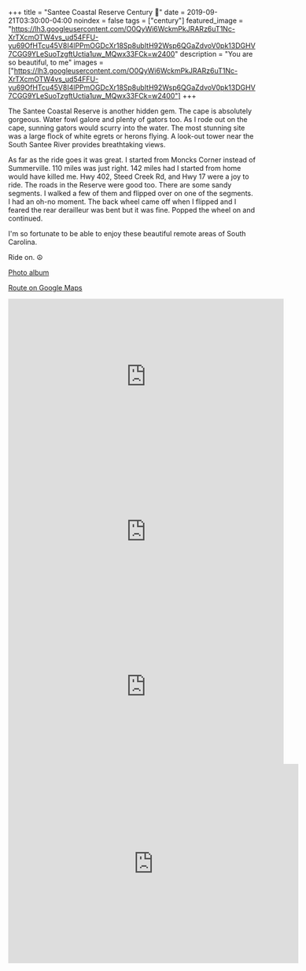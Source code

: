 +++
title =  "Santee Coastal Reserve Century 💯"
date = 2019-09-21T03:30:00-04:00
noindex = false
tags = ["century"]
featured_image = "https://lh3.googleusercontent.com/O0QyWi6WckmPkJRARz6uT1Nc-XrTXcmOTW4vs_ud54FFU-yu69OfHTcu45V8I4lPPmOGDcXr18Sp8ubItH92Wsp6QGaZdvoV0pk13DGHV7CGG9YLeSuoTzgftUctia1uw_MQwx33FCk=w2400"
description = "You are so beautiful, to me"
images = ["https://lh3.googleusercontent.com/O0QyWi6WckmPkJRARz6uT1Nc-XrTXcmOTW4vs_ud54FFU-yu69OfHTcu45V8I4lPPmOGDcXr18Sp8ubItH92Wsp6QGaZdvoV0pk13DGHV7CGG9YLeSuoTzgftUctia1uw_MQwx33FCk=w2400"]
+++

The Santee Coastal Reserve is another hidden gem. The cape is absolutely gorgeous. Water fowl galore and plenty of gators too. As I rode out on the cape, sunning gators would scurry into the water. The most stunning site was a large flock of white egrets or herons flying. A look-out tower near the South Santee River provides breathtaking views.

As far as the ride goes it was great. I started from Moncks Corner instead of Summerville. 110 miles was just right. 142 miles had I started from home would have killed me. Hwy 402, Steed Creek Rd, and Hwy 17 were a joy to ride. The roads in the Reserve were good too. There are some sandy segments. I walked a few of them and flipped over on one of the segments. I had an oh-no moment. The back wheel came off when I flipped and I feared the rear derailleur was bent but it was fine. Popped the wheel on and continued.

I'm so fortunate to be able to enjoy these beautiful remote areas of South Carolina.

Ride on. ☮

[Photo album](https://photos.app.goo.gl/K6vQ5xR6mNAsE36B8)

[Route on Google Maps](https://drive.google.com/open?id=19lSS4U3ua_RKzsE7ESPbUDZ0TNWv_5S-&usp=sharing)

<iframe width="560" height="315" src="https://www.youtube.com/embed/p9flk4Qtf5c" frameborder="0" allow="accelerometer; autoplay; encrypted-media; gyroscope; picture-in-picture" allowfullscreen></iframe>

<iframe width="560" height="315" src="https://www.youtube.com/embed/mPmdmPEuQEQ" frameborder="0" allow="accelerometer; autoplay; encrypted-media; gyroscope; picture-in-picture" allowfullscreen></iframe>

<iframe width="560" height="315" src="https://www.youtube.com/embed/wbX4Y9f9dJ8" frameborder="0" allow="accelerometer; autoplay; encrypted-media; gyroscope; picture-in-picture" allowfullscreen></iframe>

<iframe height='405' width='590' frameborder='0' allowtransparency='true' scrolling='no' src='https://www.strava.com/activities/2728718149/embed/c822fc4a056bdc235db105cc1a6c7e24874dccde'></iframe>
